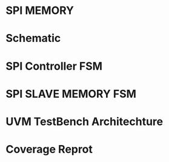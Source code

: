# SPI MEMORY


# Schematic


# SPI Controller FSM


# SPI SLAVE MEMORY FSM

# UVM TestBench Architechture

# Coverage Reprot